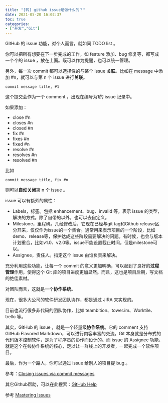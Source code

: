 ```yaml
---
title: "[转] github issue是做什么的？"
date: 2021-05-20 16:02:37
toc: true
categories:
- ["开发","Git"]
---
```


GitHub 的 issue 功能，对个人而言，就如同 TODO list 。

你可以把所有想要在下一步完成的工作，如 feature 添加、bug 修复等，都写成一个个的 issue ，放在上面。既可以作为提醒，也可以统一管理。

另外，每一次 commit 都可以选择性的与某个 issue **关联**。比如在 message 中添加 #n，就可以与第 n 个 issue 进行**关联**。




```
commit message title, #1
```

这个提交会作为一个 comment ，出现在编号为1的 issue 记录中。

如果添加：

- close #n
- closes #n
- closed #n
- fix #n
- fixes #n
- fixed #n
- resolve #n
- resolves #n
- resolved #n

比如

```
commit message title, fix #n
```

则可以**自动关闭**第 n 个 issue 。

issue 可以有额外的属性：

-  Labels，标签。包括 enhancement、bug、invalid 等，表示 issue 的类型，解决的方式。除了自带的以外，也可以去自定义。 
-  Milestone，里程碑。几经修改后，它现在已经与git tag和Github release区分开来，仅仅作为issue的一个集合。通常用来表示项目的一个阶段，比如demo、release等，保护达成这些阶段需要解决的问题。有时候，也会与版本计划重合，比如v1.0、v2.0等。issue不能设置截止时间，但是milestone可以。 
-  Assignee，责任人。指定这个 issue 由谁负责来解决。 

充分利用这些功能，让每一个 commit 的意义更加明确，可以起到了良好的**过程管理**作用，使得这个 Git 库的项目进度更加显然。而且，这也是项目后期，写文档的绝佳素材。

对团队而言，这就是一个**协作系统**。

现在，很多大公司的软件研发团队协作，都是通过 JIRA 来实现的。

目前也流行很多非代码的团队协作，比如 teambition、tower.im、Worktile、trello 等。

其实，GitHub 的 issue ，就是一个轻量级**协作系统**。它的 comment 支持 GitHub Flavored Markdown，可以进行内容丰富的交流。Git 本身就是分布式的代码版本控制软件，是为了程序员的协作而设计的。而 issue 的 Assignee 功能，就是这个在线协作系统的核心，足以让一群线上的开发者，一起完成一个软件项目。

最后，作为一个路人，你可以通过 issue 给别人的项目提 bug 。

参考：[Closing issues via commit messages](https://docs.github.com/en/issues/tracking-your-work-with-issues/about-issues)

其它Github帮助，可以在此搜索：[GitHub Help](https://support.github.com/)

参考 [Mastering Issues](https://guides.github.com/features/issues/)

